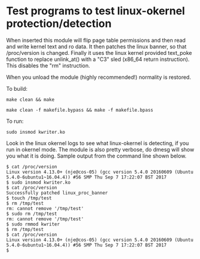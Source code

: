 # Test programs to test linux-okernel protection/detection

When inserted this module will flip page table permissions and then
read and write kernel text and ro data. It then patches the linux
banner, so that /proc/version is changed. Finally it uses the linux
kernel provided text_poke function to replace unlink_at() with a "C3" sled
(x86_64 return instruction). This disables the "rm" instruction.

When you unload the module (highly recommended!) normality is restored.

To build:

`make clean && make`

`make clean -f makefile.bypass && make -f makefile.bpass`

To run:

`sudo insmod kwriter.ko`

Look in the linux okernel logs to see what linux-okernel is detecting,
if you run in okernel mode. The module is also pretty verbose, do
dmesg will show you what it is doing. Sample output from the command
line shown below.

```
$ cat /proc/version
Linux version 4.13.0+ (nje@cos-05) (gcc version 5.4.0 20160609 (Ubuntu 5.4.0-6ubuntu1~16.04.4)) #56 SMP Thu Sep 7 17:22:07 BST 2017
$ sudo insmod kwriter.ko
$ cat /proc/version
Successfully patched linux_proc_banner
$ touch /tmp/test
$ rm /tmp/test
rm: cannot remove '/tmp/test'
$ sudo rm /tmp/test
rm: cannot remove '/tmp/test'
$ sudo rmmod kwriter
$ rm /tmp/test
$ cat /proc/version
Linux version 4.13.0+ (nje@cos-05) (gcc version 5.4.0 20160609 (Ubuntu 5.4.0-6ubuntu1~16.04.4)) #56 SMP Thu Sep 7 17:22:07 BST 2017
$ 
```



